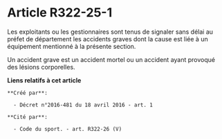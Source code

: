 # Article R322-25-1

Les exploitants ou les gestionnaires sont tenus de signaler sans délai au préfet de département les accidents graves dont la
cause est liée à un équipement mentionné à la présente section.

Un accident grave est un accident mortel ou un accident ayant provoqué des lésions corporelles.

**Liens relatifs à cet article**

	**Créé par**:

	  - Décret n°2016-481 du 18 avril 2016 - art. 1

	**Cité par**:

	  - Code du sport. - art. R322-26 (V)
